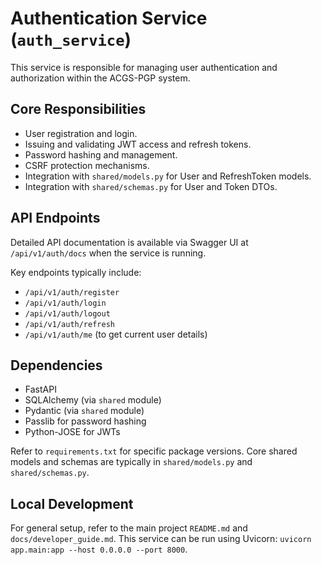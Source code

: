# Authentication Service (`auth_service`)

This service is responsible for managing user authentication and authorization within the ACGS-PGP system.

## Core Responsibilities

-   User registration and login.
-   Issuing and validating JWT access and refresh tokens.
-   Password hashing and management.
-   CSRF protection mechanisms.
-   Integration with `shared/models.py` for User and RefreshToken models.
-   Integration with `shared/schemas.py` for User and Token DTOs.

## API Endpoints

Detailed API documentation is available via Swagger UI at `/api/v1/auth/docs` when the service is running.

Key endpoints typically include:
-   `/api/v1/auth/register`
-   `/api/v1/auth/login`
-   `/api/v1/auth/logout`
-   `/api/v1/auth/refresh`
-   `/api/v1/auth/me` (to get current user details)

## Dependencies

-   FastAPI
-   SQLAlchemy (via `shared` module)
-   Pydantic (via `shared` module)
-   Passlib for password hashing
-   Python-JOSE for JWTs

Refer to `requirements.txt` for specific package versions. Core shared models and schemas are typically in `shared/models.py` and `shared/schemas.py`.

## Local Development

For general setup, refer to the main project `README.md` and `docs/developer_guide.md`. This service can be run using Uvicorn: `uvicorn app.main:app --host 0.0.0.0 --port 8000`.
